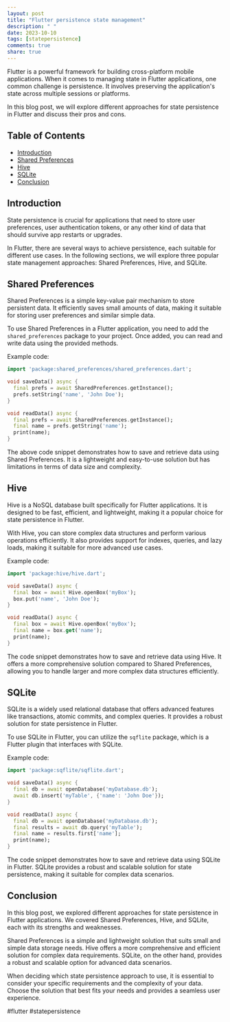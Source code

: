 ```yaml
---
layout: post
title: "Flutter persistence state management"
description: " "
date: 2023-10-10
tags: [statepersistence]
comments: true
share: true
---
```


Flutter is a powerful framework for building cross-platform mobile applications. When it comes to managing state in Flutter applications, one common challenge is persistence. It involves preserving the application's state across multiple sessions or platforms.

In this blog post, we will explore different approaches for state persistence in Flutter and discuss their pros and cons.

## Table of Contents

- [Introduction](#introduction)
- [Shared Preferences](#shared-preferences)
- [Hive](#hive)
- [SQLite](#sqlite)
- [Conclusion](#conclusion)

## Introduction

State persistence is crucial for applications that need to store user preferences, user authentication tokens, or any other kind of data that should survive app restarts or upgrades.

In Flutter, there are several ways to achieve persistence, each suitable for different use cases. In the following sections, we will explore three popular state management approaches: Shared Preferences, Hive, and SQLite.

## Shared Preferences

Shared Preferences is a simple key-value pair mechanism to store persistent data. It efficiently saves small amounts of data, making it suitable for storing user preferences and similar simple data.

To use Shared Preferences in a Flutter application, you need to add the `shared_preferences` package to your project. Once added, you can read and write data using the provided methods.

Example code:
```dart
import 'package:shared_preferences/shared_preferences.dart';

void saveData() async {
  final prefs = await SharedPreferences.getInstance();
  prefs.setString('name', 'John Doe');
}

void readData() async {
  final prefs = await SharedPreferences.getInstance();
  final name = prefs.getString('name');
  print(name);
}
```

The above code snippet demonstrates how to save and retrieve data using Shared Preferences. It is a lightweight and easy-to-use solution but has limitations in terms of data size and complexity.

## Hive

Hive is a NoSQL database built specifically for Flutter applications. It is designed to be fast, efficient, and lightweight, making it a popular choice for state persistence in Flutter.

With Hive, you can store complex data structures and perform various operations efficiently. It also provides support for indexes, queries, and lazy loads, making it suitable for more advanced use cases.

Example code:
```dart
import 'package:hive/hive.dart';

void saveData() async {
  final box = await Hive.openBox('myBox');
  box.put('name', 'John Doe');
}

void readData() async {
  final box = await Hive.openBox('myBox');
  final name = box.get('name');
  print(name);
}
```

The code snippet demonstrates how to save and retrieve data using Hive. It offers a more comprehensive solution compared to Shared Preferences, allowing you to handle larger and more complex data structures efficiently.

## SQLite

SQLite is a widely used relational database that offers advanced features like transactions, atomic commits, and complex queries. It provides a robust solution for state persistence in Flutter.

To use SQLite in Flutter, you can utilize the `sqflite` package, which is a Flutter plugin that interfaces with SQLite.

Example code:
```dart
import 'package:sqflite/sqflite.dart';

void saveData() async {
  final db = await openDatabase('myDatabase.db');
  await db.insert('myTable', {'name': 'John Doe'});
}

void readData() async {
  final db = await openDatabase('myDatabase.db');
  final results = await db.query('myTable');
  final name = results.first['name'];
  print(name);
}
```

The code snippet demonstrates how to save and retrieve data using SQLite in Flutter. SQLite provides a robust and scalable solution for state persistence, making it suitable for complex data scenarios.

## Conclusion

In this blog post, we explored different approaches for state persistence in Flutter applications. We covered Shared Preferences, Hive, and SQLite, each with its strengths and weaknesses.

Shared Preferences is a simple and lightweight solution that suits small and simple data storage needs. Hive offers a more comprehensive and efficient solution for complex data requirements. SQLite, on the other hand, provides a robust and scalable option for advanced data scenarios.

When deciding which state persistence approach to use, it is essential to consider your specific requirements and the complexity of your data. Choose the solution that best fits your needs and provides a seamless user experience.

#flutter #statepersistence